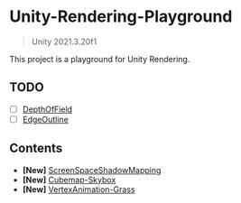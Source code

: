# Unity-Rendering-Playground

> Unity 2021.3.20f1

This project is a playground for Unity Rendering.

## TODO
- [ ] [DepthOfField](Docs/ImageEffects/DepthOfField.md)
- [ ] [EdgeOutline](Docs/ImageEffects/EdgeOutline.md)

## Contents
- **[New]** [ScreenSpaceShadowMapping](Docs/ScreenSpaceShadowMapping.md)
- **[New]** [Cubemap-Skybox](Docs/Cubemap-Skybox.md)
- **[New]** [VertexAnimation-Grass](Docs/VertexAnimation/Grass.md)